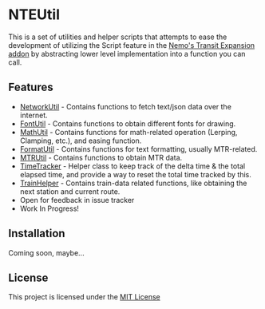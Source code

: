 # NTEUtil
This is a set of utilities and helper scripts that attempts to ease the development of utilizing the Script feature in the [Nemo's Transit Expansion addon](https://github.com/zbx1425/mtr-nte) by abstracting lower level implementation into a function you can call.

## Features
- [NetworkUtil](docs/NetworkUtil.md) - Contains functions to fetch text/json data over the internet.
- [FontUtil](docs/FontUtil.md) - Contains functions to obtain different fonts for drawing.
- [MathUtil](docs/MathUtil.md) - Contains functions for math-related operation (Lerping, Clamping, etc.), and easing function.
- [FormatUtil](docs/FormatUtil.md) - Contains functions for text formatting, usually MTR-related.
- [MTRUtil](docs/MTRUtil.md) - Contains functions to obtain MTR data.
- [TimeTracker](docs/TimeTracker.md) - Helper class to keep track of the delta time & the total elapsed time, and provide a way to reset the total time tracked by this.
- [TrainHelper](docs/TrainHelper.md) - Contains train-data related functions, like obtaining the next station and current route.
- Open for feedback in issue tracker
- Work In Progress!

## Installation
Coming soon, maybe...

## License
This project is licensed under the [MIT License](LICENSE)